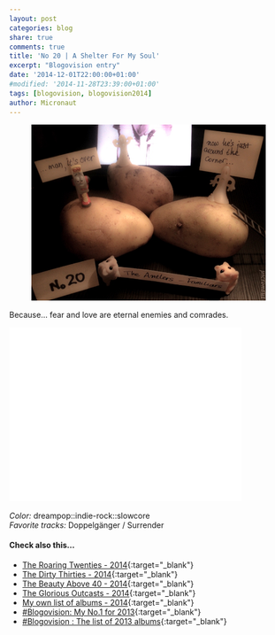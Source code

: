 ```yaml
---
layout: post
categories: blog
share: true
comments: true
title: 'No 20 | A Shelter For My Soul' 
excerpt: "Blogovision entry"
date: '2014-12-01T22:00:00+01:00'
#modified: '2014-11-28T23:39:00+01:00'
tags: [blogovision, blogovision2014]
author: Micronaut
---
```

<figure>
	<a href="/images/posts/blogovision/Familiars.jpg"><img src="/images/posts/blogovision/Familiars.jpg" alt="Familiars-Image" class="center"/></a>
</figure>


Because... fear and love are eternal enemies and comrades.

<iframe width="420" height="315" src="//www.youtube.com/embed/SvkxrXism9U" frameborder="0" allowfullscreen>&nbsp;</iframe>

*Color:* dreampop::indie-rock::slowcore<br/>
*Favorite tracks:*  Doppelgänger / Surrender


#### Check also this…
* [The Roaring Twenties - 2014](/blog/blogovision2014-the-roaring-twenties/){:target="_blank"}
* [The Dirty Thirties - 2014](/blog/blogovision2014-the-dirty-thirties/){:target="_blank"}
* [The Beauty Above 40 - 2014](/blog/blogovision2014-the-beauty-above-40/){:target="_blank"}
* [The Glorious Outcasts - 2014](/blog/blogovision2014-the-glorious-outcasts-2014/){:target="_blank"}
* [My own list of albums - 2014](/blog/complete-list-2014/){:target="_blank"}
* [#Blogovision: My No.1 for 2013](/blog/blogovision2013-no01/){:target="_blank"}
* [#Blogovision : The list of 2013 albums](/blog/blogovision-my-own-list-of-2013-nominees-albums/){:target="_blank"}